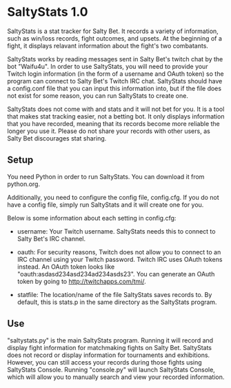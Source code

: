 # SaltyStats 1.0

SaltyStats is a stat tracker for Salty Bet. It records a variety of
information, such as win/loss records, fight outcomes, and upsets. At the
beginning of a fight, it displays relavant information about the fight's two
combatants.

SaltyStats works by reading messages sent in Salty Bet's twitch chat by the 
bot "Waifu4u". In order to use SaltyStats, you will need to provide your
Twitch login information (in the form of a username and OAuth token) so the
program can connect to Salty Bet's Twitch IRC chat. SaltyStats should have a
config.conf file that you can input this information into, but if the file
does not exist for some reason, you can run SaltyStats to create one.

SaltyStats does not come with and stats and it will not bet for you. It is a
tool that makes stat tracking easier, not a betting bot. It only displays
information that you have recorded, meaning that its records become more
reliable the longer you use it. Please do not share your records with other
users, as Salty Bet discourages stat sharing.


## Setup

You need Python in order to run SaltyStats. You can download it from
python.org.

Additionally, you need to configure the config file, config.cfg. If you do
not have a config file, simply run SaltyStats and it will create one for you.

Below is some information about each setting in config.cfg:

- username: Your Twitch username. SaltyStats needs this to connect to Salty
Bet's IRC channel.

- oauth: For security reasons, Twitch does not allow you to connect to an IRC
channel using your Twitch password. Twitch IRC uses OAuth tokens instead. An
OAuth token looks like "oauth:asdasd234asd234ad234asds23". You can generate
an OAuth token by going to http://twitchapps.com/tmi/.

- statfile: The location/name of the file SaltyStats saves records to. By
default, this is stats.p in the same directory as the SaltyStats program.


## Use

"saltystats.py" is the main SaltyStats program. Running it will record and
display fight information for matchmaking fights on Salty Bet. SaltyStats
does not record or display information for tournaments and exhibitions.
However, you can still access your records during those fights using
SaltyStats Console. Running "console.py" will launch SaltyStats Console,
which will allow you to manually search and view your recorded information.